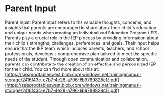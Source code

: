 # Parent Input
Parent Input: Parent input refers to the valuable thoughts, concerns, and insights that parents are encouraged to share about their child's education and unique needs when creating an Individualized Education Program (IEP). Parents play a crucial role in the IEP process by providing information about their child's strengths, challenges, preferences, and goals. Their input helps ensure that the IEP team, which includes parents, teachers, and school professionals, develops a comprehensive plan tailored to meet the specific needs of the student. Through open communication and collaboration, parents can contribute to the creation of an effective and personalized IEP for their child.
You can find more about this at: [https://seisprodtableswest.blob.core.windows.net/trainingmanual-storage/2416f43c-e7b7-4e28-a796-6b9789828c18.pdf](https://seisprodtableswest.blob.core.windows.net/trainingmanual-storage/2416f43c-e7b7-4e28-a796-6b9789828c18.pdf)